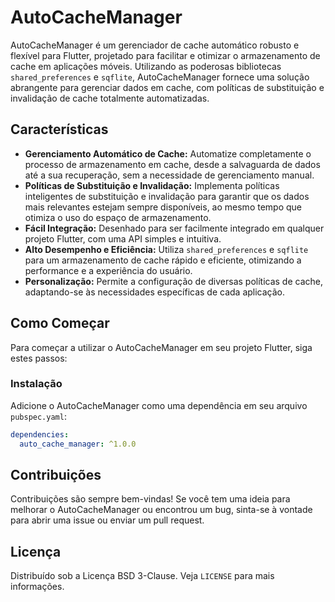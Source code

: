 # AutoCacheManager

AutoCacheManager é um gerenciador de cache automático robusto e flexível para Flutter, projetado para facilitar e otimizar o armazenamento de cache em aplicações móveis. Utilizando as poderosas bibliotecas `shared_preferences` e `sqflite`, AutoCacheManager fornece uma solução abrangente para gerenciar dados em cache, com políticas de substituição e invalidação de cache totalmente automatizadas.

## Características

- **Gerenciamento Automático de Cache:** Automatize completamente o processo de armazenamento em cache, desde a salvaguarda de dados até a sua recuperação, sem a necessidade de gerenciamento manual.
- **Políticas de Substituição e Invalidação:** Implementa políticas inteligentes de substituição e invalidação para garantir que os dados mais relevantes estejam sempre disponíveis, ao mesmo tempo que otimiza o uso do espaço de armazenamento.
- **Fácil Integração:** Desenhado para ser facilmente integrado em qualquer projeto Flutter, com uma API simples e intuitiva.
- **Alto Desempenho e Eficiência:** Utiliza `shared_preferences` e `sqflite` para um armazenamento de cache rápido e eficiente, otimizando a performance e a experiência do usuário.
- **Personalização:** Permite a configuração de diversas políticas de cache, adaptando-se às necessidades específicas de cada aplicação.

## Como Começar

Para começar a utilizar o AutoCacheManager em seu projeto Flutter, siga estes passos:

### Instalação

Adicione o AutoCacheManager como uma dependência em seu arquivo `pubspec.yaml`:

```yaml
dependencies:
  auto_cache_manager: ^1.0.0
```

## Contribuições

Contribuições são sempre bem-vindas! Se você tem uma ideia para melhorar o AutoCacheManager ou encontrou um bug, sinta-se à vontade para abrir uma issue ou enviar um pull request.

## Licença

Distribuído sob a Licença BSD 3-Clause. Veja `LICENSE` para mais informações.